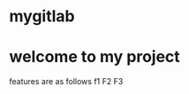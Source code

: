 # mygitlab
<h1> welcome to my project </h1>
</hr>

features are as follows
 <L1> f1 </L1>
 <L2> F2 </L2>
 <L3> F3 </L3>

